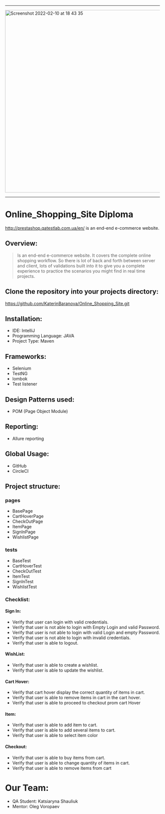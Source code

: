 -----------------------------------------------------------------------------------------------------------------------------------------------------
<img width="595" alt="Screenshot 2022-02-10 at 18 43 35" src="https://user-images.githubusercontent.com/89603016/153443120-79276ef8-385e-4dcc-a316-763dcbf777e8.png">

-------------------------------------------------------------------------------------------------------------------------------------

# Online_Shopping_Site Diploma #
http://prestashop.qatestlab.com.ua/en/ is an end-end e-commerce website.

## Overview: ##

> Is an end-end e-commerce website. It covers the complete online shopping workflow. So there is lot of back and forth between server and client, lots of validations built into it to give you a complete experience to practice the scenarios you might find in real time projects.

## Clone the repository into your projects directory: ##

https://github.com/KaterinBaranova/Online_Shopping_Site.git

## Installation: ##

* IDE: IntelliJ
* Programming Language:  JAVA
* Project Type:  Maven

## Frameworks: ##
* Selenium
* TestNG
* lombok
* Test listener

## Design Patterns used:
* POM (Page Object Module)

## Reporting:
* Allure reporting

## Global Usage:
* GitHub
* CircleCI

## Project structure:

### pages
* BasePage
* CartHoverPage
* CheckOutPage
* ItemPage
* SignInPage
* WishlistPage

### tests
* BaseTest
* CartHoverTest
* CheckOutTest
* ItemTest
* SignInTest
* WishlistTest

### Checklist:

#### Sign In:
* Verify that user can login with valid credentials.
* Verify that user is not able to login with Empty Login and valid Password.
* Verify that user is not able to login with valid Login and empty Password.
* Verify that user is not able to login with invalid credentials.
* Verify that user is able to logout.

#### WishList:
* Verify that user is able to create a wishlist.
* Verify that user is able to update the wishlist.

#### Cart Hover:
* Verify that cart hover display the correct quantity of items in cart.
* Verify that user is able to remove items in cart in the cart hover.
* Verify that user is able to proceed to checkout prom cart Hover

#### Item:
* Verify that user is able to add item to cart.
* Verify that user is able to add several items to cart.
* Verify that user is able to select item color

#### Checkout:
* Verify that user is able to buy items from cart.
* Verify that user is able to change quantity of items in cart.
* Verify that user is able to remove items from cart

# Our Team:
*  QA Student: Katsiaryna Shauliuk
*  Mentor: Oleg Voropaev